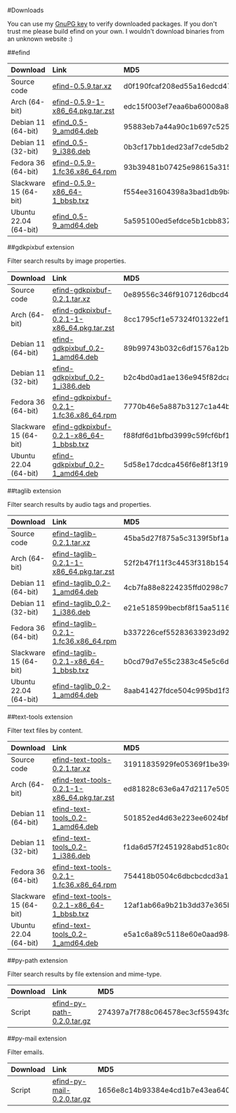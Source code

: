 #Downloads

You can use my [GnuPG key](http://dixieflatline.de/sebastian_at_dixieflatline.de.asc.txt) to verify downloaded packages. If you don't trust me please build efind on your own. I wouldn't download binaries from an unknown website :)

##efind

| Download | Link | MD5 | GPG |
| :------- | :--- | :-- | :-- |
Source code|[efind-0.5.9.tar.xz](downloads/source/efind-0.5.9.tar.xz)|d0f190fcaf208ed55a16edcd47fbf3da|[Signature](downloads/source/efind-0.5.9.tar.xz.asc)
Arch (64-bit)|[efind-0.5.9-1-x86_64.pkg.tar.zst](downloads/arch/efind-0.5.9-1-x86_64.pkg.tar.zst)|edc15f003ef7eaa6ba60008a8d530866|[Signature](downloads/arch/efind-0.5.9-1-x86_64.pkg.tar.zst.asc)
Debian 11 (64-bit)|[efind_0.5-9_amd64.deb](downloads/debian-11/efind_0.5-9_amd64.deb)|95883eb7a44a90c1b697c52553ec982c|[Signature](downloads/debian-11/efind_0.5-9_amd64.deb.asc)
Debian 11 (32-bit)|[efind_0.5-9_i386.deb](downloads/debian-11/efind_0.5-9_i386.deb)|0b3cf17bb1ded23af7cde5db2881512a|[Signature](downloads/debian-11/efind_0.5-9_i386.deb.asc)
Fedora 36 (64-bit)|[efind-0.5.9-1.fc36.x86_64.rpm](downloads/fedora-36/efind-0.5.9-1.fc36.x86_64.rpm)|93b39481b07425e98615a3154e8c2371|[Signature](downloads/fedora-36/efind-0.5.9-1.fc36.x86_64.rpm.asc)
Slackware 15 (64-bit)|[efind-0.5.9-x86_64-1_bbsb.txz](downloads/slackware-15/efind-0.5.9-x86_64-1_bbsb.txz)|f554ee31604398a3bad1db9b859c540a|[Signature](downloads/slackware-15/efind-0.5.9-x86_64-1_bbsb.txz.asc)
Ubuntu 22.04 (64-bit)|[efind_0.5-9_amd64.deb](downloads/ubuntu-22.04/efind_0.5-9_amd64.deb)|5a595100ed5efdce5b1cbb83711e0c95|[Signature](downloads/ubuntu-22.04/efind_0.5-9_amd64.deb.asc)

##gdkpixbuf extension

Filter search results by image properties.

| Download | Link | MD5 | GPG |
| :------- | :--- | :-- | :-- |
Source code|[efind-gdkpixbuf-0.2.1.tar.xz](downloads/source/efind-gdkpixbuf-0.2.1.tar.xz)|0e89556c346f9107126dbcd41a1af65e|[Signature](downloads/source/efind-gdkpixbuf-0.2.1.tar.xz.asc)
Arch (64-bit)|[efind-gdkpixbuf-0.2.1-1-x86_64.pkg.tar.zst](downloads/arch/efind-gdkpixbuf-0.2.1-1-x86_64.pkg.tar.zst)|8cc1795cf1e57324f01322ef126186fe|[Signature](downloads/arch/efind-gdkpixbuf-0.2.1-1-x86_64.pkg.tar.zst.asc)
Debian 11 (64-bit)|[efind-gdkpixbuf_0.2-1_amd64.deb](downloads/debian-11/efind-gdkpixbuf_0.2-1_amd64.deb)|89b99743b032c6df1576a12b9e3dcadd|[Signature](downloads/debian-11/efind-gdkpixbuf_0.2-1_amd64.deb.asc)
Debian 11 (32-bit)|[efind-gdkpixbuf_0.2-1_i386.deb](downloads/debian-11/efind-gdkpixbuf_0.2-1_i386.deb)|b2c4bd0ad1ae136e945f82dcaa381a1c|[Signature](downloads/debian-11/efind-gdkpixbuf_0.2-1_i386.deb.asc)
Fedora 36 (64-bit)|[efind-gdkpixbuf-0.2.1-1.fc36.x86_64.rpm](downloads/fedora-36/efind-gdkpixbuf-0.2.1-1.fc36.x86_64.rpm)|7770b46e5a887b3127c1a44b809c96bd|[Signature](downloads/fedora-36/efind-gdkpixbuf-0.2.1-1.fc36.x86_64.rpm.asc)
Slackware 15 (64-bit)|[efind-gdkpixbuf-0.2.1-x86_64-1_bbsb.txz](downloads/slackware-15/efind-gdkpixbuf-0.2.1-x86_64-1_bbsb.txz)|f88fdf6d1bfbd3999c59fcf6bf17fcff|[Signature](downloads/slackware-15/efind-gdkpixbuf-0.2.1-x86_64-1_bbsb.txz.asc)
Ubuntu 22.04 (64-bit)|[efind-gdkpixbuf_0.2-1_amd64.deb](downloads/ubuntu-22.04/efind-gdkpixbuf_0.2-1_amd64.deb)|5d58e17dcdca456f6e8f13f190287593|[Signature](downloads/ubuntu-22.04/efind-gdkpixbuf_0.2-1_amd64.deb.asc)

##taglib extension

Filter search results by audio tags and properties.

| Download | Link | MD5 | GPG |
| :------- | :--- | :-- | :-- |
Source code|[efind-taglib-0.2.1.tar.xz](downloads/source/efind-taglib-0.2.1.tar.xz)|45ba5d27f875a5c3139f5bf1a8090a3f|[Signature](downloads/source/efind-taglib-0.2.1.tar.xz.asc)
Arch (64-bit)|[efind-taglib-0.2.1-1-x86_64.pkg.tar.zst](downloads/arch/efind-taglib-0.2.1-1-x86_64.pkg.tar.zst)|52f2b47f11f3c4453f318b154ed7980e|[Signature](downloads/arch/efind-taglib-0.2.1-1-x86_64.pkg.tar.zst.asc)
Debian 11 (64-bit)|[efind-taglib_0.2-1_amd64.deb](downloads/debian-11/efind-taglib_0.2-1_amd64.deb)|4cb7fa88e8224235ffd0298c702c5cba|[Signature](downloads/debian-11/efind-taglib_0.2-1_amd64.deb.asc)
Debian 11 (32-bit)|[efind-taglib_0.2-1_i386.deb](downloads/debian-11/efind-taglib_0.2-1_i386.deb)|e21e518599becbf8f15aa511625a6b21|[Signature](downloads/debian-11/efind-taglib_0.2-1_i386.deb.asc)
Fedora 36 (64-bit)|[efind-taglib-0.2.1-1.fc36.x86_64.rpm](downloads/fedora-36/efind-taglib-0.2.1-1.fc36.x86_64.rpm)|b337226cef55283633923d92d1f9a630|[Signature](downloads/fedora-36/efind-taglib-0.2.1-1.fc36.x86_64.rpm.asc)
Slackware 15 (64-bit)|[efind-taglib-0.2.1-x86_64-1_bbsb.txz](downloads/slackware-15/efind-taglib-0.2.1-x86_64-1_bbsb.txz)|b0cd79d7e55c2383c45e5c6d0730718d|[Signature](downloads/slackware-15/efind-taglib-0.2.1-x86_64-1_bbsb.txz.asc)
Ubuntu 22.04 (64-bit)|[efind-taglib_0.2-1_amd64.deb](downloads/ubuntu-22.04/efind-taglib_0.2-1_amd64.deb)|8aab41427fdce504c995bd1f3f336909|[Signature](downloads/ubuntu-22.04/efind-taglib_0.2-1_amd64.deb.asc)

##text-tools extension

Filter text files by content.

| Download | Link | MD5 | GPG |
| :------- | :--- | :-- | :-- |
Source code|[efind-text-tools-0.2.1.tar.xz](downloads/source/efind-text-tools-0.2.1.tar.xz)|31911835929fe05369f1be396b196778|[Signature](downloads/source/efind-text-tools-0.2.1.tar.xz.asc)
Arch (64-bit)|[efind-text-tools-0.2.1-1-x86_64.pkg.tar.zst](downloads/arch/efind-text-tools-0.2.1-1-x86_64.pkg.tar.zst)|ed81828c63e6a47d2117e505298c3e7a|[Signature](downloads/arch/efind-text-tools-0.2.1-1-x86_64.pkg.tar.zst.asc)
Debian 11 (64-bit)|[efind-text-tools_0.2-1_amd64.deb](downloads/debian-11/efind-text-tools_0.2-1_amd64.deb)|501852ed4d63e223ee6024bf0f4e2b3e|[Signature](downloads/debian-11/efind-text-tools_0.2-1_amd64.deb.asc)
Debian 11 (32-bit)|[efind-text-tools_0.2-1_i386.deb](downloads/debian-11/efind-text-tools_0.2-1_i386.deb)|f1da6d57f2451928abd51c80c24b3b86|[Signature](downloads/debian-11/efind-text-tools_0.2-1_i386.deb.asc)
Fedora 36 (64-bit)|[efind-text-tools-0.2.1-1.fc36.x86_64.rpm](downloads/fedora-36/efind-text-tools-0.2.1-1.fc36.x86_64.rpm)|754418b0504c6dbcbcdcd3a169371bc0|[Signature](downloads/fedora-36/efind-text-tools-0.2.1-1.fc36.x86_64.rpm.asc)
Slackware 15 (64-bit)|[efind-text-tools-0.2.1-x86_64-1_bbsb.txz](downloads/slackware-15/efind-text-tools-0.2.1-x86_64-1_bbsb.txz)|12af1ab66a9b21b3dd37e365b6b95b14|[Signature](downloads/slackware-15/efind-text-tools-0.2.1-x86_64-1_bbsb.txz.asc)
Ubuntu 22.04 (64-bit)|[efind-text-tools_0.2-1_amd64.deb](downloads/ubuntu-22.04/efind-text-tools_0.2-1_amd64.deb)|e5a1c6a89c5118e60e0aad9847db6283|[Signature](downloads/ubuntu-22.04/efind-text-tools_0.2-1_amd64.deb.asc)

##py-path extension

Filter search results by file extension and mime-type.

| Download | Link | MD5 | GPG |
| :------- | :--- | :-- | :-- |
|Script|[efind-py-path-0.2.0.tar.gz](downloads/source/efind-py-path-0.2.0.tar.gz)|274397a7f788c064578ec3cf55943fc1|[Signature](downloads/source/efind-py-path-0.2.0.tar.gz.asc)

##py-mail extension

Filter emails.

| Download | Link | MD5 | GPG |
| :------- | :--- | :-- | :-- |
|Script|[efind-py-mail-0.2.0.tar.gz](downloads/source/efind-py-mail-0.2.0.tar.gz)|1656e8c14b93384e4cd1b7e43ea6407b|[Signature](downloads/source/efind-py-mail-0.2.0.tar.gz.asc)

